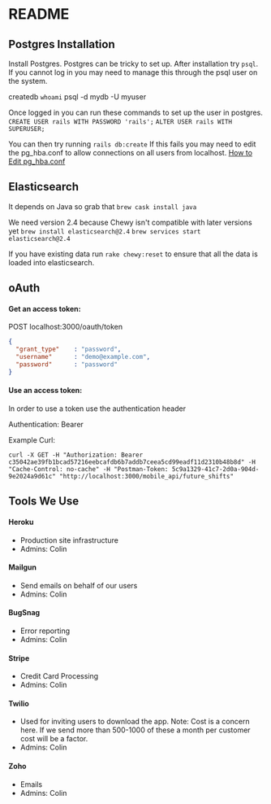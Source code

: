 # README


## Postgres Installation

Install Postgres. Postgres can be tricky to set up. After installation try
`psql`. If you cannot log in you may need to manage this through the psql user
on the system.

createdb `whoami`
psql -d mydb -U myuser

Once logged in you can run these commands to set up the user in postgres.
`CREATE USER rails WITH PASSWORD 'rails';`
`ALTER USER rails WITH SUPERUSER;`

You can then try running `rails db:create` If this fails you may need to edit 
the pg_hba.conf to allow connections on all users from localhost.
[How to Edit pg_hba.conf](https://www.postgresql.org/docs/9.1/static/auth-pg-hba-conf.html)

## Elasticsearch

It depends on Java so grab that
`brew cask install java`

We need version 2.4 because Chewy isn't compatible with later versions yet
`brew install elasticsearch@2.4`
`brew services start elasticsearch@2.4`

If you have existing data run `rake chewy:reset` to ensure that all the data is
loaded into elasticsearch.


## oAuth

#### Get an access token:

POST localhost:3000/oauth/token

```json
{
  "grant_type"    : "password",
  "username"      : "demo@example.com",
  "password"      : "password"
}
```

#### Use an access token:

In order to use a token use the authentication header

Authentication: Bearer <TokenGoeshere>

Example Curl:
```
curl -X GET -H "Authorization: Bearer c35042ae39fb1bcad57216eebcafdb6b7addb7ceea5cd99eadf11d2310b48b8d" -H "Cache-Control: no-cache" -H "Postman-Token: 5c9a1329-41c7-2d0a-904d-9e2024a9d61c" "http://localhost:3000/mobile_api/future_shifts"
```


## Tools We Use

#### Heroku

- Production site infrastructure
- Admins: Colin

#### Mailgun

- Send emails on behalf of our users
- Admins: Colin

#### BugSnag

- Error reporting
- Admins: Colin

#### Stripe

- Credit Card Processing
- Admins: Colin

#### Twilio

- Used for inviting users to download the app. Note: Cost is a concern here. If
  we send more than 500-1000 of these a month per customer cost will be a 
  factor.
- Admins: Colin

#### Zoho

- Emails
- Admins: Colin
